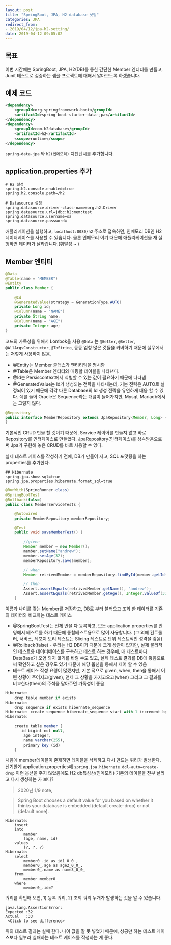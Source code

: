 ```yaml
---
layout: post
title: "SpringBoot, JPA, H2 database 셋팅"
categories: JPA
redirect_from: 
- 2019/04/12/jpa-h2-setting/
date: 2019-04-12 09:05:02
---
```

## 목표
이번 시간에는 SpringBoot, JPA, H2(DB)를 통한 간단한 Member 엔티티를 만들고, Junit 테스트로 검증하는 샘플 프로젝트에 대해서 알아보도록 하겠습니다.

## 예제 코드

```xml
<dependency>
    <groupId>org.springframework.boot</groupId>
    <artifactId>spring-boot-starter-data-jpa</artifactId>
</dependency>
<dependency>
    <groupId>com.h2database</groupId>
    <artifactId>h2</artifactId>
    <scope>runtime</scope>
</dependency>

```
`spring-data-jpa` 와 `h2(인메모리)` 디펜던시를 추가합니다.

## application.properties 추가

```properties
# H2 설정
spring.h2.console.enabled=true
spring.h2.console.path=/h2

# Datasource 설정
spring.datasource.driver-class-name=org.h2.Driver
spring.datasource.url=jdbc:h2:mem:test
spring.datasource.username=sa
spring.datasource.password=
```

애플리케이션을 실행하고, `localhost:8080/h2` 주소로 접속하면, 인메모리 DB인 H2 데이터베이스를 사용할 수 있습니다. 물론 인메모리 이기 때문에 애플리케이션을 재 실행하면 데이터가 날라갑니다.(휘발성 ~ )


## Member 엔티티
```java
@Data
@Table(name = "MEMBER")
@Entity
public class Member {

    @Id
    @GeneratedValue(strategy = GenerationType.AUTO)
    private Long id;
    @Column(name = "NAME")
    private String name;
    @Column(name = "AGE")
    private Integer age;
}
```

코드의 가독성을 위해서 Lombok을 사용 `@Data` 는 `@Getter`, `@Setter`, `@AllArgsConstructor`, `@ToString`, 등등 엄청 많은 것들을 커버하기 때문에 실무에서는 저렇게 사용하지 않음.

- @Entity는 Member 클래스가 엔티티임을 명시함
- @Table은 Member 엔티티와 매핑할 테이블을 나타낸다.
- @Id는 Persiscontext에서 식별할 수 있는 값이 필요하기 때문에 나타냄
- @GeneratedValue는 Id가 생성되는 전략을 나타내는데, 기본 전략은 AUTO로 설정되어 있기 때문에 각각 다른 Database의 Id 생성 전략을 유연하게 대응 할 수 있다. 예를 들어 Oracle은 Sequence라는 개념이 들어가지만, Mysql, Mariadb에서는 그렇지 않다.

```java
@Repository
public interface MemberRepository extends JpaRepository<Member, Long> {
}
```

기본적인 CRUD 만을 할 것이기 때문에, Service 레이어를 만들지 않고 바로 Repository를 인터페이스로 만들었다. JpaRepository(인터페이스)를 상속받음으로써 Jpa가 구현해 놓은 CRUD를 바로 사용할 수 있다.

실제 테스트 케이스를 작성하기 전에, DB가 만들어 지고, SQL 포맷팅을 하는 properties를 추가한다.

```
## Hibernate
spring.jpa.show-sql=true
spring.jpa.properties.hibernate.format_sql=true
```

```java
@RunWith(SpringRunner.class)
@SpringBootTest
@Rollback(false)
public class MemberServiceTests {

    @Autowired
    private MemberRepository memberRepository;

    @Test
    public void saveMemberTest() {

        //given
        Member member = new Member();
        member.setName("andrew");
        member.setAge(32);
        memberRepository.save(member);

        // when
        Member retrivedMember = memberRepository.findById(member.getId()).get();

        // then
        Assert.assertEquals(retrivedMember.getName(), "andrew");
        Assert.assertEquals(retrivedMember.getAge(), Integer.valueOf(33));
    }
```

이름과 나이를 갖는 Member를 저장하고, DB로 부터 불러오고 조회 한 데이터를 기존의 데이터와 비교하는 테스트 케이스

- @SpringBootTest는 전체 빈을 다 등록하고, 모든 application.properties를 반영해서 테스트를 하기 때문에 통합테스트용으로 많이 사용합니다. (그 외에 컨트롤러, 서비스, 레포지 토리 테스트는 Slicing 테스트로 단위 테스트적인 성격을 갖음)
- @Rollback(false) - 우리는 H2 DB이기 때문에 크게 상관이 없지만, 실제 물리적인 테스트용 데이터베이스를 구축하고 테스트 하는 경우에, 매 테스트마다 DataBase가 오염 되지 않기를 바랄 수도 있고, 실제 테스트 결과를 DB에 쌓음으로써 확인하고 싶은 경우도 있기 때문에 해당 옵션을 통해서 제어 할 수 있음
- 테스트 케이스 작성 요령이 많겠지만, 기본 적으로 given, when, then을 통해서 어떤 상황이 주어지고(given), 언제 그 상황을 가지고오고(when) 그리고 그 결과를 비교한다(then)의 주석을 달아주면 가독성이 좋음

```js
Hibernate:
    drop table member if exists
Hibernate:
    drop sequence if exists hibernate_sequence
Hibernate: create sequence hibernate_sequence start with 1 increment by 1
Hibernate:

    create table member (
       id bigint not null,
        age integer,
        name varchar(255),
        primary key (id)
    )
```

처음에 member테이블이 존재하면 테이블을 삭제하고 다시 만드는 쿼리가 발생한다. 신기한게 application.properties에 `spring.jpa.hibernate.ddl-auto=create-drop` 이런 옵션을 주지 않았음에도 H2 db특성상(인메모리) 기존의 테이블을 전부 날리고 다시 생성하는 가 보다?

> 2020년 1/9 note, 

> Spring Boot chooses a default value for you based on whether it thinks your database is embedded (default create-drop) or not (default none).

```
Hibernate:
    insert
    into
        member
        (age, name, id)
    values
        (?, ?, ?)
Hibernate:
    select
        member0_.id as id1_0_0_,
        member0_.age as age2_0_0_,
        member0_.name as name3_0_0_
    from
        member member0_
    where
        member0_.id=?
```

쿼리를 확인해 보면, 1) 등록 쿼리, 2) 조회 쿼리 두개가 발생하는 것을 알 수 있습니다.

```
java.lang.AssertionError:
Expected :32
Actual   :33
 <Click to see difference>
```

위의 테스트 결과는 실패 한다. 나이 값을 잘 못 넣었기 때문에, 성공만 하는 테스트 케이스보다 일부러 실패하는 테스트 케이스를 작성하는 게 좋다.